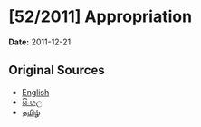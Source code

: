 # [52/2011] Appropriation

**Date:** 2011-12-21

## Original Sources

- [English](https://documents.gov.lk/view/acts/2011/12/52-2011_E.pdf)
- [සිංහල](https://documents.gov.lk/view/acts/2011/12/52-2011_S.pdf)
- [தமிழ்](https://documents.gov.lk/view/acts/2011/12/52-2011_T.pdf)

